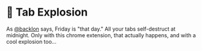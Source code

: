 # 🎇 Tab Explosion

As [@backlon](https://twitter.com/backlon/status/1337436831399329797) says, Friday is "that day." All your tabs self-destruct at midnight. Only with this chrome extension, that actually happens, and with a cool explosion too...

